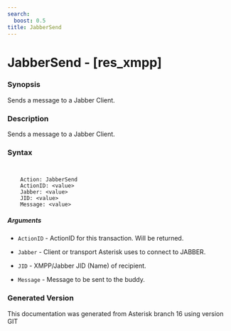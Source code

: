 ```yaml
---
search:
  boost: 0.5
title: JabberSend
---
```


# JabberSend - [res_xmpp\]

### Synopsis

Sends a message to a Jabber Client.

### Description

Sends a message to a Jabber Client.<br>


### Syntax


```


    Action: JabberSend
    ActionID: <value>
    Jabber: <value>
    JID: <value>
    Message: <value>

```
##### Arguments


* `ActionID` - ActionID for this transaction. Will be returned.<br>

* `Jabber` - Client or transport Asterisk uses to connect to JABBER.<br>

* `JID` - XMPP/Jabber JID (Name) of recipient.<br>

* `Message` - Message to be sent to the buddy.<br>


### Generated Version

This documentation was generated from Asterisk branch 16 using version GIT 